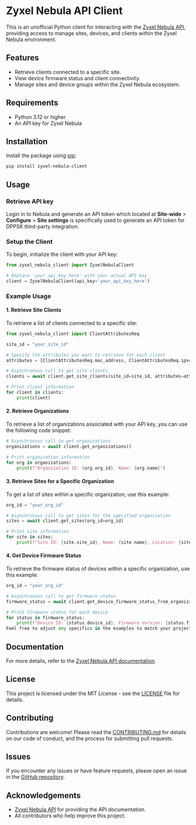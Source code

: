 
# Zyxel Nebula API Client

This is an unofficial Python client for interacting with the [Zyxel Nebula API](https://zyxelnetworks.github.io/NebulaOpenAPI/doc/openapi.html), providing access to manage sites, devices, and clients within the Zyxel Nebula environment.

## Features

- Retrieve clients connected to a specific site.
- View device firmware status and client connectivity.
- Manage sites and device groups within the Zyxel Nebula ecosystem.

## Requirements

- Python 3.12 or higher
- An API key for Zyxel Nebula

## Installation

Install the package using [pip](https://pip.pypa.io/en/stable/):

```bash
pip install zyxel-nebula-client
```

## Usage

### Retrieve API key

Login in to Nebula and generate an API token which located at **Site-wide** > **Configure** > **Site settings** is specifically used to generate an API token for DPPSK third-party integration.

### Setup the Client

To begin, initialize the client with your API key:

```python
from zyxel_nebula_client import ZyxelNebulaClient

# Replace 'your_api_key_here' with your actual API key
client = ZyxelNebulaClient(api_key='your_api_key_here')
```

### Example Usage

#### 1. Retrieve Site Clients

To retrieve a list of clients connected to a specific site:

```python
from zyxel_nebula_client import ClientAttributesReq

site_id = "your_site_id"

# Specify the attributes you want to retrieve for each client
attributes = [ClientAttributesReq.mac_address, ClientAttributesReq.ipv4_address]

# Asynchronous call to get site clients
clients = await client.get_site_clients(site_id=site_id, attributes=attributes)

# Print client information
for client in clients:
    print(client)
```

#### 2. Retrieve Organizations
To retrieve a list of organizations associated with your API key, you can use the following code snippet:

```python
# Asynchronous call to get organizations
organizations = await client.get_organizations()

# Print organization information
for org in organizations:
    print(f"Organization ID: {org.org_id}, Name: {org.name}")
```

#### 3. Retrieve Sites for a Specific Organization
To get a list of sites within a specific organization, use this example:

```python
org_id = "your_org_id"

# Asynchronous call to get sites for the specified organization
sites = await client.get_sites(org_id=org_id)

# Print site information
for site in sites:
    print(f"Site ID: {site.site_id}, Name: {site.name}, Location: {site.location}")
```

#### 4. Get Device Firmware Status
To retrieve the firmware status of devices within a specific organization, use this example:

```python
org_id = "your_org_id"

# Asynchronous call to get firmware status
firmware_status = await client.get_device_firmware_status_from_organization(org_id=org_id)

# Print firmware status for each device
for status in firmware_status:
    print(f"Device ID: {status.device_id}, Firmware Version: {status.firmware_version}, Status: {status.status}")
Feel free to adjust any specifics in the examples to match your project's needs. If you'd like, I can create a complete README file with these examples included!
```
## Documentation

For more details, refer to the [Zyxel Nebula API documentation](https://zyxelnetworks.github.io/NebulaOpenAPI/doc/openapi.html).

## License

This project is licensed under the MIT License - see the [LICENSE](LICENSE) file for details.

## Contributing

Contributions are welcome! Please read the [CONTRIBUTING.md](CONTRIBUTING.md) for details on our code of conduct, and the process for submitting pull requests.

## Issues

If you encounter any issues or have feature requests, please open an issue in the [GitHub repository](https://github.com/yourusername/zyxel-nebula-client/issues).

## Acknowledgements

- [Zyxel Nebula API](https://zyxelnetworks.github.io/NebulaOpenAPI/doc/openapi.html) for providing the API documentation.
- All contributors who help improve this project.
